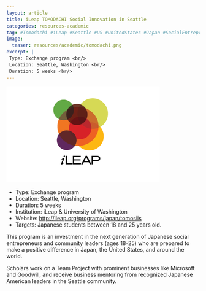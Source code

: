 ```yaml
---
layout: article
title: iLeap TOMODACHI Social Innovation in Seattle
categories: resources-academic
tag: #Tomodachi #iLeap #Seattle #US #UnitedStates #Japan #SocialEntrepreneurship #SocialInnovation #GG_DecentWorkAndEconomicGrowth #GG_ResponsibleConsumptionAndProduction
image:
  teaser: resources/academic/tomodachi.png
excerpt: |
 Type: Exchange program <br/>
 Location: Seattle, Washington <br/>
 Duration: 5 weeks <br/>
---
```


<img src="/images/resources/academic/tomodachi.png"/>

+ Type: Exchange program
+ Location: Seattle, Washington
+ Duration: 5 weeks
+ Institution: iLeap & University of Washington
+ Website: <a href="http://ileap.org/programs/japan/tomosiis">http://ileap.org/programs/japan/tomosiis</a>
+ Targets: Japanese students between 18 and 25 years old.

This program is an investment in the next generation of Japanese social entrepreneurs and community leaders (ages 18-25) who are prepared to make a positive difference in Japan, the United States, and around the world. 

Scholars work on a Team Project with prominent businesses like Microsoft and Goodwill, and receive business mentoring from recognized Japanese American leaders in the Seattle community.
